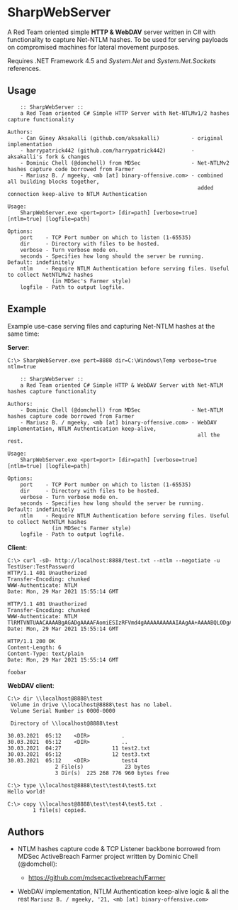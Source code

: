 # SharpWebServer

A Red Team oriented simple **HTTP & WebDAV** server written in C# with functionality to capture Net-NTLM hashes.
To be used for serving payloads on compromised machines for lateral movement purposes.

Requires .NET Framework 4.5 and _System.Net_ and _System.Net.Sockets_ references.

## Usage

```
    :: SharpWebServer ::
    a Red Team oriented C# Simple HTTP Server with Net-NTLMv1/2 hashes capture functionality

Authors:
    - Can Güney Aksakalli (github.com/aksakalli)          - original implementation
    - harrypatrick442 (github.com/harrypatrick442)        - aksakalli's fork & changes
    - Dominic Chell (@domchell) from MDSec                - Net-NTLMv2 hashes capture code borrowed from Farmer
    - Mariusz B. / mgeeky, <mb [at] binary-offensive.com> - combined all building blocks together,
                                                            added connection keep-alive to NTLM Authentication

Usage:
    SharpWebServer.exe <port=port> [dir=path] [verbose=true] [ntlm=true] [logfile=path]

Options:
    port    - TCP Port number on which to listen (1-65535)
    dir     - Directory with files to be hosted.
    verbose - Turn verbose mode on.
    seconds - Specifies how long should the server be running. Default: indefinitely
    ntlm    - Require NTLM Authentication before serving files. Useful to collect NetNTLMv2 hashes
              (in MDSec's Farmer style)
    logfile - Path to output logfile.

```

## Example

Example use-case serving files and capturing Net-NTLM hashes at the same time:

**Server**:
```
C:\> SharpWebServer.exe port=8888 dir=C:\Windows\Temp verbose=true ntlm=true

    :: SharpWebServer ::
    a Red Team oriented C# Simple HTTP & WebDAV Server with Net-NTLM hashes capture functionality

Authors:
    - Dominic Chell (@domchell) from MDSec                - Net-NTLM hashes capture code borrowed from Farmer
    - Mariusz B. / mgeeky, <mb [at] binary-offensive.com> - WebDAV implementation, NTLM Authentication keep-alive,
                                                            all the rest.

Usage:
    SharpWebServer.exe <port=port> [dir=path] [verbose=true] [ntlm=true] [logfile=path]

Options:
    port    - TCP Port number on which to listen (1-65535)
    dir     - Directory with files to be hosted.
    verbose - Turn verbose mode on.
    seconds - Specifies how long should the server be running. Default: indefinitely
    ntlm    - Require NTLM Authentication before serving files. Useful to collect NetNTLM hashes
              (in MDSec's Farmer style)
    logfile - Path to output logfile.
```

**Client**:
```
C:\> curl -sD- http://localhost:8888/test.txt --ntlm --negotiate -u TestUser:TestPassword
HTTP/1.1 401 Unauthorized
Transfer-Encoding: chunked
WWW-Authenticate: NTLM
Date: Mon, 29 Mar 2021 15:55:14 GMT

HTTP/1.1 401 Unauthorized
Transfer-Encoding: chunked
WWW-Authenticate: NTLM TlRMTVNTUAACAAAABgAGADgAAAAFAomiESIzRFVmd4gAAAAAAAAAAIAAgAA+AAAABQLODgAAAA9TAE0AQgACAAYAUwBNAEIAAQAWAFMATQBCAC0AVABPAE8ATABLAEkAVAAEABIAcwBtAGIALgBsAG8AYwBhAGwAAwAoAHMAZQByAHYAZQByADIAMAAwADMALgBzAG0AYgAuAGwAbwBjAGEAbAAFABIAcwBtAGIALgBsAG8AYwBhAGwAAAAAAA==
Date: Mon, 29 Mar 2021 15:55:14 GMT

HTTP/1.1 200 OK
Content-Length: 6
Content-Type: text/plain
Date: Mon, 29 Mar 2021 15:55:14 GMT

foobar
```

**WebDAV client**:
```
C:\> dir \\localhost@8888\test
 Volume in drive \\localhost@8888\test has no label.
 Volume Serial Number is 0000-0000

 Directory of \\localhost@8888\test

30.03.2021  05:12    <DIR>          .
30.03.2021  05:12    <DIR>          ..
30.03.2021  04:27                11 test2.txt
30.03.2021  05:12                12 test3.txt
30.03.2021  05:12    <DIR>          test4
               2 File(s)             23 bytes
               3 Dir(s)  225 268 776 960 bytes free

C:\> type \\localhost@8888\test\test4\test5.txt
Hello world!

C:\> copy \\localhost@8888\test\test4\test5.txt .
        1 file(s) copied.
```

## Authors

- NTLM hashes capture code & TCP Listener backbone borrowed from MDSec ActiveBreach Farmer project written by Dominic Chell (@domchell):
  - https://github.com/mdsecactivebreach/Farmer

- WebDAV implementation, NTLM Authentication keep-alive logic & all the rest `Mariusz B. / mgeeky, '21, <mb [at] binary-offensive.com>`
